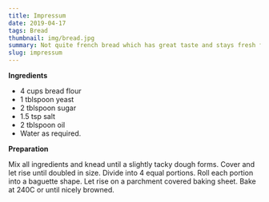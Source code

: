 ```yaml
---
title: Impressum
date: 2019-04-17
tags: Bread
thumbnail: img/bread.jpg
summary: Not quite french bread which has great taste and stays fresh for longer.
slug: impressum
---
```


__Ingredients__

+ 4 cups bread flour
+ 1 tblspoon yeast
+ 2 tblspoon sugar
+ 1.5 tsp salt
+ 2 tblspoon oil
+ Water as required.

__Preparation__

Mix all ingredients and knead until a slightly tacky dough forms. Cover and let rise until doubled in size. Divide into 4 equal portions. Roll each portion into a baguette shape. Let rise on a parchment covered baking sheet. Bake at 240C or until nicely browned.